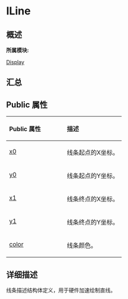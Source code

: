 # ILine<a name="ZH-CN_TOPIC_0000001343120341"></a>

## **概述**<a name="section355128041083932"></a>

**所属模块:**

[Display](_display.md)

## **汇总**<a name="section725602222083932"></a>

## Public 属性<a name="pub-attribs"></a>

<a name="table1927418505083932"></a>
<table><thead align="left"><tr id="row1150939395083932"><th class="cellrowborder" valign="top" width="50%" id="mcps1.1.3.1.1"><p id="p989709318083932"><a name="p989709318083932"></a><a name="p989709318083932"></a>Public 属性</p>
</th>
<th class="cellrowborder" valign="top" width="50%" id="mcps1.1.3.1.2"><p id="p1121385397083932"><a name="p1121385397083932"></a><a name="p1121385397083932"></a>描述</p>
</th>
</tr>
</thead>
<tbody><tr id="row1250414776083932"><td class="cellrowborder" valign="top" width="50%" headers="mcps1.1.3.1.1 "><p id="p1461627854083932"><a name="p1461627854083932"></a><a name="p1461627854083932"></a><a href="_display.md#ga8bb97958c8417054fa0454639ac489ea">x0</a></p>
</td>
<td class="cellrowborder" valign="top" width="50%" headers="mcps1.1.3.1.2 "><p id="entry1188333895083932p0"><a name="entry1188333895083932p0"></a><a name="entry1188333895083932p0"></a>线条起点的X坐标。</p>
</td>
</tr>
<tr id="row1689651848083932"><td class="cellrowborder" valign="top" width="50%" headers="mcps1.1.3.1.1 "><p id="p542169799083932"><a name="p542169799083932"></a><a name="p542169799083932"></a><a href="_display.md#ga0d589a2bb64946f9e0f77f3785768387">y0</a></p>
</td>
<td class="cellrowborder" valign="top" width="50%" headers="mcps1.1.3.1.2 "><p id="p1891822104120"><a name="p1891822104120"></a><a name="p1891822104120"></a>线条起点的Y坐标。</p>
</td>
</tr>
<tr id="row1245740404083932"><td class="cellrowborder" valign="top" width="50%" headers="mcps1.1.3.1.1 "><p id="p722719579083932"><a name="p722719579083932"></a><a name="p722719579083932"></a><a href="_display.md#ga94eef2387a316b10bb4927aedf584552">x1</a></p>
</td>
<td class="cellrowborder" valign="top" width="50%" headers="mcps1.1.3.1.2 "><p id="entry1656134331083932p0"><a name="entry1656134331083932p0"></a><a name="entry1656134331083932p0"></a>线条终点的X坐标。</p>
</td>
</tr>
<tr id="row1460278461083932"><td class="cellrowborder" valign="top" width="50%" headers="mcps1.1.3.1.1 "><p id="p222338023083932"><a name="p222338023083932"></a><a name="p222338023083932"></a><a href="_display.md#gab586d95d46d0e5abdbfdfc1bb450f626">y1</a></p>
</td>
<td class="cellrowborder" valign="top" width="50%" headers="mcps1.1.3.1.2 "><p id="entry2021508945083932p0"><a name="entry2021508945083932p0"></a><a name="entry2021508945083932p0"></a>线条终点的Y坐标。</p>
</td>
</tr>
<tr id="row1911284762083932"><td class="cellrowborder" valign="top" width="50%" headers="mcps1.1.3.1.1 "><p id="p877114206083932"><a name="p877114206083932"></a><a name="p877114206083932"></a><a href="_display.md#gadd02707d232b4078a1fdf72e546fd936">color</a></p>
</td>
<td class="cellrowborder" valign="top" width="50%" headers="mcps1.1.3.1.2 "><p id="entry623065017083932p0"><a name="entry623065017083932p0"></a><a name="entry623065017083932p0"></a>线条颜色。</p>
</td>
</tr>
</tbody>
</table>

## **详细描述**<a name="section6606453083932"></a>

线条描述结构体定义，用于硬件加速绘制直线。

